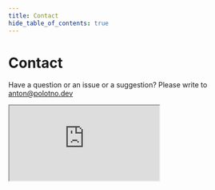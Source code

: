 ```yaml
---
title: Contact
hide_table_of_contents: true
---
```


# Contact

Have a question or an issue or a suggestion? Please write to anton@polotno.dev

<iframe src="https://go.crisp.chat/chat/embed/?website_id=fd91062d-4c29-40ee-9ed1-09a00d101aea" style={{ width: '100%', height: '500px', border: '1px solid grey', borderRadius: 5, boxShadow: '0 0 5px grey' }} />